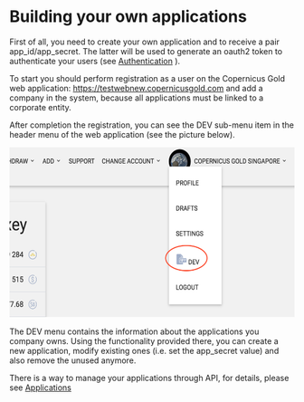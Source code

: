 # Building your own applications

First of all, you need to create your own application and to receive a pair app\_id/app\_secret. The latter will be used
to generate an oauth2 token to authenticate your users (see [Authentication](../authentication.md) ).

To start you should perform registration as a user on the Copernicus Gold web application: https://testwebnew.copernicusgold.com and
add a company in the system, because all applications must be linked to a corporate entity.

After completion the registration, you can see the DEV sub-menu item in the header menu of the web application (see the picture below).

<img src="./dev.png" width=700 height=300 />

The DEV menu contains the information about the applications you company owns. Using the functionality provided there,
you can create a new application, modify existing ones (i.e. set the app_secret value) and also remove the unused anymore.

There is a way to manage your applications through API, for details, please see [Applications](./applications.md)